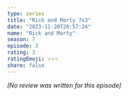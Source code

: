 ```yaml
---
type: series
title: "Rick and Morty 7x3"
date: "2023-11-20T20:57:24"
name: "Rick and Morty"
season: 7
episode: 3
rating: 3
ratingEmoji: ⭐️⭐️⭐️
share: false
---
```


_[No review was written for this episode]_
